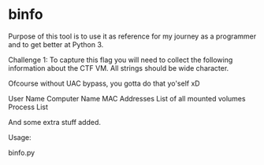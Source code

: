 # binfo

Purpose of this tool is to use it as reference for my journey as a programmer and to get better at Python 3.

Challenge 1: To capture this flag you will need to collect the following information about the CTF VM. All strings should be wide character.

Ofcourse without UAC bypass, you gotta do that yo'self xD

User Name
Computer Name
MAC Addresses
List of all mounted volumes
Process List

And some extra stuff added.

Usage:

binfo.py <leave blank for usage information>
 
